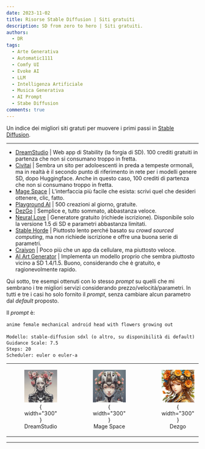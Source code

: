 ```yaml
---
date: 2023-11-02
title: Risorse Stable Diffusion | Siti gratuiti
description: SD from zero to hero | Siti gratuiti. 
authors: 
  - DR
tags:
  - Arte Generativa
  - Automatic1111
  - Comfy UI
  - Evoke AI
  - LLM
  - Intelligenza Artificiale
  - Musica Generativa
  - AI Prompt
  - Stabe Diffusion
comments: true
---
```


Un indice dei migliori siti gratuti per muovere i primi passi in [Stable Diffusion](https://stability.ai/stable-diffusion).
 <!-- more -->
---

- [DreamStudio](https://dreamstudio.ai/) | Web app di Stability (la forgia di SD). 100 crediti gratuiti in partenza che non si consumano troppo in fretta.
- [Civitai](https://civitai.com/) | Sembra un sito per adoloescenti in preda a tempeste ormonali, ma in realtà è il secondo punto di riferimento in rete per i modelli genere SD, dopo Huggingface. Anche in questo caso, 100 crediti di partenza che non si consumano troppo in fretta.
- [Mage Space](https://www.mage.space/) | L'interfaccia più facile che esista: scrivi quel che desideri ottenere, clic, fatto.
- [Playground AI](https://playgroundai.com/) | 500 creazioni al giorno, gratuite.
- [DezGo](https://dezgo.com/txt2img) | Semplice e, tutto sommato, abbastanza veloce.
- [Neural Love](https://neural.love/ai-art-generator) | Generatore gratuito (richiede iscrizione). Disponibile solo la versione 1.5 di SD e parametri abbastanza limitati.
- [Stable Horde]() | Piuttosto lento perché basato su _crowd sourced computing_, ma non richiede iscrizione e offre una buona serie di parametri.
- [Craiyon](https://www.craiyon.com/) | Poco più che un app da cellulare, ma piuttosto veloce.
- [AI Art Generator](https://hotpot.ai/art-generator) | Implementa un modello proprio che sembra piuttosto vicino a SD 1.4/1.5. Buono, considerando che è gratuito, e ragionevolmente rapido.

Qui sotto, tre esempi ottenuti con lo stesso _prompt_ su quelli che mi sembrano i tre migliori servizi considerando prezzo/velocità/parametri. In tutti e tre i casi ho solo fornito il _prompt_, senza cambiare alcun parametro dal _default_ proposto.

Il _prompt_ è:

```
anime female mechanical android head with flowers growing out

Modello: stable-diffusion sdxl (o altro, su disponibilità di default)
Guidance Scale: 7.5
Steps: 20
Scheduler: euler o euler-a
```

|                   |                   |                   |
| :---------------: | :---------------: | :---------------: |
| <figure markdown>![DreamStudio](005_Risorse-StableDiffusion_03.jpg){ width="300" }<figcaption>DreamStudio</figcaption></figure> | <figure markdown>![Mage Space Sample](005_Risorse-StableDiffusion_01.jpg){ width="300" }<figcaption>Mage Space</figcaption></figure> | <figure markdown>![Dezgo Sample](005_Risorse-StableDiffusion_02.jpg){ width="300" }<figcaption>Dezgo</figcaption></figure> |

---

